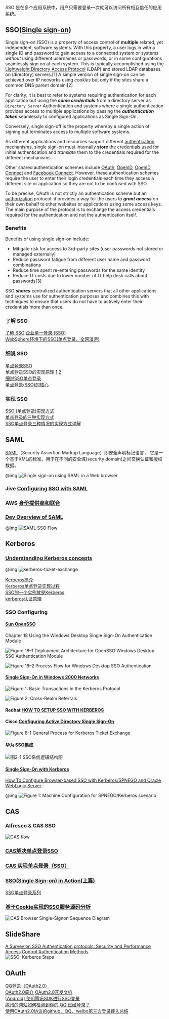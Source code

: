 SSO 是在多个应用系统中，用户只需要登录一次就可以访问所有相互信任的应用系统。

## SSO([Single sign-on](https://en.wikipedia.org/wiki/Single_sign-on))
Single sign-on (SSO) is a property of access control of **multiple** related, yet independent, software systems. With this property, a user logs in with a single ID and password to gain access to a connected system or systems *without* using different usernames or passwords, or in some configurations seamlessly sign on at each system. This is typically accomplished using the [Lightweight Directory Access Protocol](https://en.wikipedia.org/wiki/Lightweight_Directory_Access_Protocol) (LDAP) and stored LDAP databases on (directory) servers.[1] A simple version of single sign-on can be achieved over IP networks using *cookies* but only if the sites share a common DNS parent domain.[2]

For clarity, it is best to refer to systems requiring authentication for each application but using the ***same credentials*** from a directory server as `Directory Server` Authentication and systems where a single authentication provides access to multiple applications by passing the ***authentication token*** seamlessly to configured applications as Single Sign-On.

Conversely, single sign-off is the property whereby a single action of signing out terminates access to multiple software systems.

As different applications and resources support different [authentication](https://en.wikipedia.org/wiki/Authentication) mechanisms, single sign-on must internally **store** the credentials used for initial authentication and *translate* them to the credentials required for the different mechanisms.

Other shared authentication schemes include [OAuth](https://en.wikipedia.org/wiki/OAuth), [OpenID](https://en.wikipedia.org/wiki/OpenID), [OpenID Connect](https://en.wikipedia.org/wiki/OpenID_Connect) and [Facebook Connect](https://en.wikipedia.org/wiki/Facebook_Connect). However, these authentication schemes require the user to enter their login credentials each time they access a different site or application so they are not to be confused with SSO.

To be precise, OAuth is not strictly an authentication scheme but an [authorization](https://en.wikipedia.org/wiki/Authorization) protocol: it provides a way for the users to ***grant access*** on their own behalf to other websites or applications using some access keys. The main purpose of the protocol is to exchange the access credentials required for the authentication and not the authentication itself.

### Benefits
Benefits of using single sign-on include:

- Mitigate risk for access to 3rd-party sites (user passwords not stored or managed externally)  
- Reduce password fatigue from different user name and password combinations  
- Reduce time spent re-entering passwords for the same identity  
- Reduce IT costs due to lower number of IT help desk calls about passwords[3]  

SSO ***shares*** centralized authentication servers that all other applications and systems use for authentication purposes and combines this with techniques to ensure that users do not have to actively enter their credentials more than once.

### 了解 SSO
[了解 SSO](https://msdn.microsoft.com/zh-cn/library/aa546809.aspx)  [企业单一登录 (SSO)](https://msdn.microsoft.com/zh-cn/library/aa578411.aspx)  
[WebSphere环境下的SSO(单点登录、全网漫游)](https://www.ibm.com/developerworks/cn/websphere/library/techarticles/xiaojing/SSOprepare/SSOprepare.html)  

### 细说 SSO
[单点登录SSO](http://www.cnblogs.com/yupeng/archive/2012/05/24/2517317.html)  
单点登录SSO的实现原理 [1](http://blog.csdn.net/cutesource/article/details/5838693)  [2](http://www.cnblogs.com/liuning8023/p/4874525.html)  
[细说SSO单点登录](http://www.cnblogs.com/yubaolee/p/sso.html)  
[单点登录(SSO)的核心](http://www.cnblogs.com/chnking/archive/2006/03/07/344506.html)  

### 实现 SSO
[SSO (单点登录)实现方式](http://calefy.org/2013/07/31/how-to-achieve-sso-login.html)  
[单点登录的三种实现方式](http://www.jianshu.com/p/613e44d4a464)  
[SSO单点登录三种情况的实现方式详解](http://www.onmpw.com/tm/xwzj/network_145.html)  

## SAML
[SAML](https://en.wikipedia.org/wiki/Security_Assertion_Markup_Language)（Security Assertion Markup Language）即安全声明标记语言， 它是一个基于XML的标准，用于在不同的安全域(security domain)之间交换认证和授权数据。

@img ![Single sign-on using SAML in a Web browser](https://upload.wikimedia.org/wikipedia/en/0/04/Saml2-browser-sso-redirect-post.png)

### Jive [Configuring SSO with SAML](https://docs.jivesoftware.com/jive/6.0/community_admin/index.jsp?topic=/com.jivesoftware.help.sbs.online_6.0/admin/UnderstandingSSOKerberos.html)

### AWS [身份提供商和联合](http://docs.aws.amazon.com/zh_cn/IAM/latest/UserGuide/id_roles_providers.html)

### [Dev Overview of SAML](https://developers.onelogin.com/saml)
@img ![SAML SSO Flow](https://developers.onelogin.com/assets/img/pages/saml/sso-diagram.svg)

## Kerberos
### [Understanding Kerberos concepts](https://docs.typo3.org/typo3cms/extensions/ig_ldap_sso_auth/SSO/Kerberos.html)
@img ![kerberos-ticket-exchange](https://docs.typo3.org/typo3cms/extensions/ig_ldap_sso_auth/_images/kerberos-ticket-exchange.png)

[Kerberos简介](http://www.cnblogs.com/idior/archive/2006/03/20/354027.html)  
[Kerberos单点登录实现过程](http://dsw.iteye.com/blog/333351)  
[SSO的一个实例就是Kerberos](http://blog.sina.com.cn/s/blog_43b0f8650100pa1a.html)  
[kerberos认证原理](http://blog.csdn.net/wulantian/article/details/42418231)  

### SSO Configuring
#### [Sun OpenSSO](https://docs.oracle.com/cd/E19681-01/820-3746/6nf8qcvgh/index.html)
Chapter 18 Using the Windows Desktop Single Sign-On Authentication Module

![Figure 18–1 Deployment Architecture for OpenSSO Windows Desktop SSO Authentication Module](https://docs.oracle.com/cd/E19681-01/820-3746/images/WSSO2.gif)  

![Figure 18–2 Process Flow for Windows Desktop SSO Authentication](https://docs.oracle.com/cd/E19681-01/820-3746/images/WSSOFlow.gif)  

#### [Single Sign-On in Windows 2000 Networks](https://msdn.microsoft.com/en-us/library/bb742456.aspx)
![Figure 1: Basic Transactions in the Kerberos Protocol](https://msdn.microsoft.com/en-us/library/bb742456.ntks01_big(l=en-us).gif)  

![Figure 2: Cross-Realm Referrals](https://i-msdn.sec.s-msft.com/dynimg/IC15653.gif)

#### Redhat [HOW TO SETUP SSO WITH KERBEROS](https://access.redhat.com/documentation/en-us/red_hat_jboss_enterprise_application_platform/6.4/html-single/how_to_setup_sso_with_kerberos/)

#### Cisco [Configuring Active Directory Single Sign-On](http://www.cisco.com/c/en/us/td/docs/security/nac/appliance/configuration_guide/49/cas/49cas-book/s_adsso.html)
![Figure 8-1 General Process for Kerberos Ticket Exchange](http://www.cisco.com/c/dam/en/us/td/i/100001-200000/180001-190000/183001-184000/183467.ps/_jcr_content/renditions/183467.jpg)

#### 华为 [SSO集成](http://support.huawei.com/enterprise/docinforeader!loadDocument1.action?contentId=DOC1000093079&partNo=10052)

![图2-1 SSO系统逻辑结构图](http://support.huawei.com/enterprise/product/images/be1ed5d611e948538dd05ab5791e0954)

#### [Single Sign-On with Kerberos](https://wiki.scn.sap.com/wiki/display/Security/Single+Sign-On+with+Kerberos)
[How To Configure Browser-based SSO with Kerberos/SPNEGO and Oracle WebLogic Server](http://www.oracle.com/technetwork/articles/idm/weblogic-sso-kerberos-1619890.html)

@img ![Figure 1: Machine Configuration for SPNEGO/Kerberos scenario](http://www.oracle.com/ocom/groups/public/@otn/documents/digitalasset/1619913.jpg)

## CAS
### [Alfresco & CAS SSO](http://www.seedim.com.au/content/alfresco-cas-sso)
![CAS flow](http://www.seedim.com.au/sites/default/files/images/casblog.png)

### [CAS解决单点登录SSO](https://yq.aliyun.com/articles/4739)

### [CAS 实现单点登录（SSO）](http://blog.csdn.net/hejingyuan6/article/details/44277023)

### [SSO(Single Sign-on) in Action(上篇)](http://www.blogjava.net/security/archive/2006/10/02/sso_in_action.html)  
[SSO单点登录系列](http://blog.csdn.net/ae6623/article/category/1402098)  

### [基于Cookie实现的SSO服务源码分析](https://my.oschina.net/kanlianhui/blog/393276)

![CAS Browser Single-Signon Sequence Diagram](https://static.oschina.net/uploads/img/201511/04073455_iD5D.png)

## SlideShare
[A Survey on SSO Authentication protocols: Security and Performance](https://www.slideshare.net/MohammadAminSaghizad/a-survey-on-sso-authentication-protocols-security-and-performance)  
[Access Control Authentication Methods](https://www.slideshare.net/hawa143/week3-lecture)  
![SSO: Kerberos Steps](https://image.slidesharecdn.com/week3-lecture-130129073718-phpapp01/95/week3-lecture-33-638.jpg?cb=1359445181)  

## OAuth
[QQ登录（OAuth2.0）](http://www.cnblogs.com/wu-jian/p/3134959.html)  
[OAuth2.0简介](http://wiki.open.qq.com/wiki/mobile/OAuth2.0%E7%AE%80%E4%BB%8B) [OAuth2.0开发文档](http://wiki.open.qq.com/wiki/mobile/OAuth2.0%E5%BC%80%E5%8F%91%E6%96%87%E6%A1%A3)  
[[Android] 使用腾讯SDK进行SSO登录](http://blog.csdn.net/xiaodongrush/article/details/9230675)  
[腾讯的网站如何检测到你的 QQ 已经登录？](https://www.lovelucy.info/tencent-sso.html)  
[使用OAuth2.0协议的github、QQ、weibo第三方登录接入总结](http://www.cnblogs.com/gabrielchen/p/5800225.html)  
